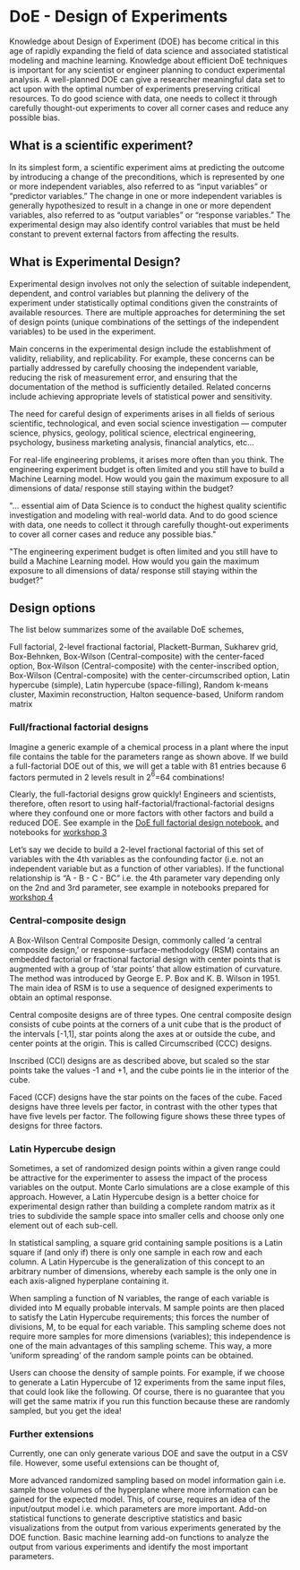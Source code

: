 # DoE - Design of Experiments 
Knowledge about Design of Experiment (DOE) has become critical in this age of rapidly expanding the field of data science and associated statistical modeling and machine learning. Knowledge about efficient DoE techniques is important for any scientist or engineer planning to conduct experimental analysis. A well-planned DOE can give a researcher meaningful data set to act upon with the optimal number of experiments preserving critical resources.
To do good science with data, one needs to collect it through carefully thought-out experiments to cover all corner cases and reduce any possible bias.

## What is a scientific experiment?
In its simplest form, a scientific experiment aims at predicting the outcome by introducing a change of the preconditions, which is represented by one or more independent variables, also referred to as “input variables” or “predictor variables.” The change in one or more independent variables is generally hypothesized to result in a change in one or more dependent variables, also referred to as “output variables” or “response variables.” The experimental design may also identify control variables that must be held constant to prevent external factors from affecting the results.

## What is Experimental Design?
Experimental design involves not only the selection of suitable independent, dependent, and control variables but planning the delivery of the experiment under statistically optimal conditions given the constraints of available resources. There are multiple approaches for determining the set of design points (unique combinations of the settings of the independent variables) to be used in the experiment.

Main concerns in the experimental design include the establishment of validity, reliability, and replicability. For example, these concerns can be partially addressed by carefully choosing the independent variable, reducing the risk of measurement error, and ensuring that the documentation of the method is sufficiently detailed. Related concerns include achieving appropriate levels of statistical power and sensitivity.

The need for careful design of experiments arises in all fields of serious scientific, technological, and even social science investigation — computer science, physics, geology, political science, electrical engineering, psychology, business marketing analysis, financial analytics, etc…

For real-life engineering problems, it arises more often than you think. The engineering experiment budget is often limited and you still have to build a Machine Learning model. How would you gain the maximum exposure to all dimensions of data/ response still staying within the budget?


"… essential aim of Data Science is to conduct the highest quality scientific investigation and modeling with real-world data. And to do good science with data, one needs to collect it through carefully thought-out experiments to cover all corner cases and reduce any possible bias."

"The engineering experiment budget is often limited and you still have to build a Machine Learning model. How would you gain the maximum exposure to all dimensions of data/ response still staying within the budget?" 


## Design options
The list below summarizes some of the available DoE schemes,

Full factorial,
2-level fractional factorial,
Plackett-Burman,
Sukharev grid,
Box-Behnken,
Box-Wilson (Central-composite) with the center-faced option,
Box-Wilson (Central-composite) with the center-inscribed option,
Box-Wilson (Central-composite) with the center-circumscribed option,
Latin hypercube (simple),
Latin hypercube (space-filling),
Random k-means cluster,
Maximin reconstruction,
Halton sequence-based,
Uniform random matrix

### Full/fractional factorial designs
Imagine a generic example of a chemical process in a plant where the input file contains the table for the parameters range as shown above. If we build a full-factorial DOE out of this, we will get a table with 81 entries because 6 factors permuted in 2 levels result in 2$^6$=64 combinations! 

Clearly, the full-factorial designs grow quickly! Engineers and scientists, therefore, often resort to using half-factorial/fractional-factorial designs where they confound one or more factors with other factors and build a reduced DOE. See example in the [DoE full factorial design notebook.](Jupyter-notebooks/DOE_example.ipynb) and notebooks for [workshop 3](../Workshop_3/Jupyter-notebooks/DoE-2factor_full.ipynb)

Let’s say we decide to build a 2-level fractional factorial of this set of variables with the 4th variables as the confounding factor (i.e. not an independent variable but as a function of other variables). If the functional relationship is “A - B - C - BC” i.e. the 4th parameter vary depending only on the 2nd and 3rd parameter, see example in notebooks prepared for [workshop 4](../Workshop_4/Jupyter-notebooks/fractional_design.ipynb)


### Central-composite design
A Box-Wilson Central Composite Design, commonly called ‘a central composite design,’ or response-surface-methodology (RSM) contains an embedded factorial or fractional factorial design with center points that is augmented with a group of ‘star points’ that allow estimation of curvature. The method was introduced by George E. P. Box and K. B. Wilson in 1951. The main idea of RSM is to use a sequence of designed experiments to obtain an optimal response.

Central composite designs are of three types. One central composite design consists of cube points at the corners of a unit cube that is the product of the intervals [-1,1], star points along the axes at or outside the cube, and center points at the origin. This is called Circumscribed (CCC) designs.

Inscribed (CCI) designs are as described above, but scaled so the star points take the values -1 and +1, and the cube points lie in the interior of the cube.

Faced (CCF) designs have the star points on the faces of the cube. Faced designs have three levels per factor, in contrast with the other types that have five levels per factor. The following figure shows these three types of designs for three factors.


### Latin Hypercube design

Sometimes, a set of randomized design points within a given range could be attractive for the experimenter to assess the impact of the process variables on the output. Monte Carlo simulations are a close example of this approach. However, a Latin Hypercube design is a better choice for experimental design rather than building a complete random matrix as it tries to subdivide the sample space into smaller cells and choose only one element out of each sub-cell.

In statistical sampling, a square grid containing sample positions is a Latin square if (and only if) there is only one sample in each row and each column. A Latin Hypercube is the generalization of this concept to an arbitrary number of dimensions, whereby each sample is the only one in each axis-aligned hyperplane containing it.

When sampling a function of N variables, the range of each variable is divided into M equally probable intervals. M sample points are then placed to satisfy the Latin Hypercube requirements; this forces the number of divisions, M, to be equal for each variable. This sampling scheme does not require more samples for more dimensions (variables); this independence is one of the main advantages of this sampling scheme. This way, a more ‘uniform spreading’ of the random sample points can be obtained.

Users can choose the density of sample points. For example, if we choose to generate a Latin Hypercube of 12 experiments from the same input files, that could look like the following. Of course, there is no guarantee that you will get the same matrix if you run this function because these are randomly sampled, but you get the idea!


### Further extensions
Currently, one can only generate various DOE and save the output in a CSV file. However, some useful extensions can be thought of,

More advanced randomized sampling based on model information gain i.e. sample those volumes of the hyperplane where more information can be gained for the expected model. This, of course, requires an idea of the input/output model i.e. which parameters are more important.
Add-on statistical functions to generate descriptive statistics and basic visualizations from the output from various experiments generated by the DOE function.
Basic machine learning add-on functions to analyze the output from various experiments and identify the most important parameters.
